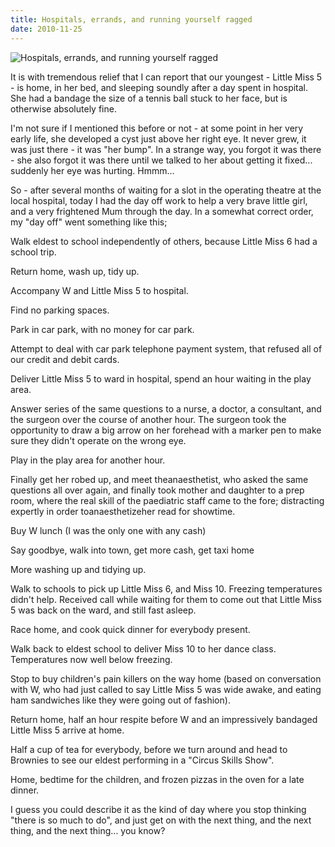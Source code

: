 ```yaml
---
title: Hospitals, errands, and running yourself ragged
date: 2010-11-25
---
```


![Hospitals, errands, and running yourself ragged](https://source.unsplash.com/-m88z7ily-w/1600x900)

It is with tremendous relief that I can report that our youngest - Little Miss 5 - is home, in her bed, and sleeping soundly after a day spent in hospital. She had a bandage the size of a tennis ball stuck to her face, but is otherwise absolutely fine.

I'm not sure if I mentioned this before or not - at some point in her very early life, she developed a cyst just above her right eye. It never grew, it was just there - it was "her bump". In a strange way, you forgot it was there - she also forgot it was there until we talked to her about getting it fixed... suddenly her eye was hurting. Hmmm...

So - after several months of waiting for a slot in the operating theatre at the local hospital, today I had the day off work to help a very brave little girl, and a very frightened Mum through the day. In a somewhat correct order, my "day off" went something like this;

Walk eldest to school independently of others, because Little Miss 6 had a school trip.

Return home, wash up, tidy up.

Accompany W and Little Miss 5 to hospital.

Find no parking spaces.

Park in car park, with no money for car park.

Attempt to deal with car park telephone payment system, that refused all of our credit and debit cards.

Deliver Little Miss 5 to ward in hospital, spend an hour waiting in the play area.

Answer series of the same questions to a nurse, a doctor, a consultant, and the surgeon over the course of another hour. The surgeon took the opportunity to draw a big arrow on her forehead with a marker pen to make sure they didn't operate on the wrong eye.

Play in the play area for another hour.

Finally get her robed up, and meet theanaesthetist, who asked the same questions all over again, and finally took mother and daughter to a prep room, where the real skill of the paediatric staff came to the fore; distracting expertly in order toanaesthetizeher read for showtime.

Buy W lunch (I was the only one with any cash)

Say goodbye, walk into town, get more cash, get taxi home

More washing up and tidying up.

Walk to schools to pick up Little Miss 6, and Miss 10. Freezing temperatures didn't help. Received call while waiting for them to come out that Little Miss 5 was back on the ward, and still fast asleep.

Race home, and cook quick dinner for everybody present.

Walk back to eldest school to deliver Miss 10 to her dance class. Temperatures now well below freezing.

Stop to buy children's pain killers on the way home (based on conversation with W, who had just called to say Little Miss 5 was wide awake, and eating ham sandwiches like they were going out of fashion).

Return home, half an hour respite before W and an impressively bandaged Little Miss 5 arrive at home.

Half a cup of tea for everybody, before we turn around and head to Brownies to see our eldest performing in a "Circus Skills Show".

Home, bedtime for the children, and frozen pizzas in the oven for a late dinner.

I guess you could describe it as the kind of day where you stop thinking "there is so much to do", and just get on with the next thing, and the next thing, and the next thing... you know?